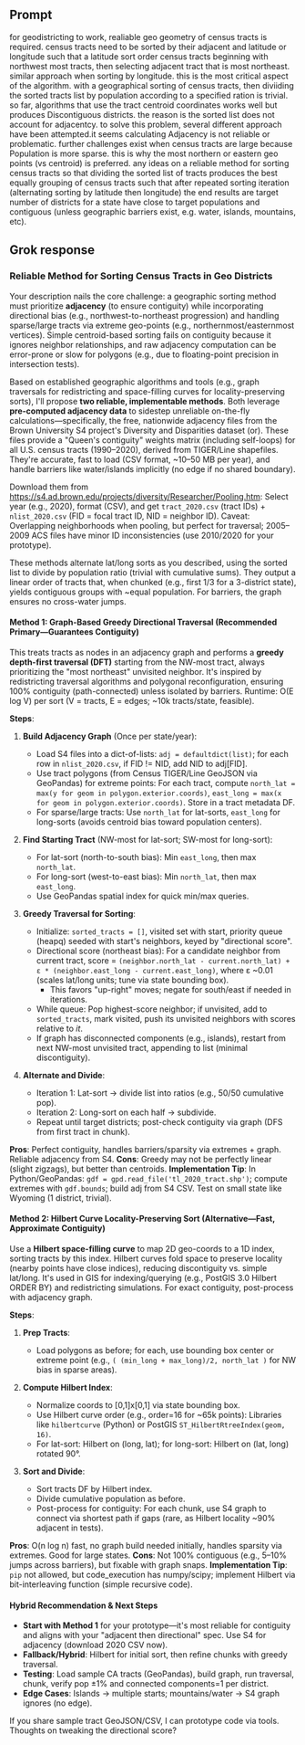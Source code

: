## Prompt
for geodistricting to work, realiable geo geometry of census tracts is required.
census tracts need to be sorted by their adjacent and latitude or longitude such that a latitude sort order census tracts beginning with northwest most tracts, then selecting adjacent tract that is most northeast. similar approach when sorting by longitude. this is the most critical aspect of the algorithm. with a geographical sorting of census tracts, then diviiding the sorted tracts list by population according to a specified ration is trivial.
so far, algorithms that use the tract centroid coordinates works well but produces Discontiguous districts. the reason is the sorted list does not account for adjacentcy. 
to solve this problem, several different approach have been attempted.it seems calculating Adjacency is not reliable or problematic.
further challenges exist when census tracts are large because Population is more sparse. this is why the most northern or eastern geo points (vs centroid) is preferred.
any ideas on a reliable method for sorting census tracts so that dividing the sorted list of tracts produces the best equally grouping of census tracts such that after repeated sorting iteration (alternating sorting by latitude then longitude) the end results are target number of districts for a state have close to target populations and contiguous (unless geographic barriers exist, e.g. water, islands, mountains, etc).

## Grok response
### Reliable Method for Sorting Census Tracts in Geo Districts

Your description nails the core challenge: a geographic sorting method must prioritize **adjacency** (to ensure contiguity) while incorporating directional bias (e.g., northwest-to-northeast progression) and handling sparse/large tracts via extreme geo-points (e.g., northernmost/easternmost vertices). Simple centroid-based sorting fails on contiguity because it ignores neighbor relationships, and raw adjacency computation can be error-prone or slow for polygons (e.g., due to floating-point precision in intersection tests).

Based on established geographic algorithms and tools (e.g., graph traversals for redistricting and space-filling curves for locality-preserving sorts), I'll propose **two reliable, implementable methods**. Both leverage **pre-computed adjacency data** to sidestep unreliable on-the-fly calculations—specifically, the free, nationwide adjacency files from the Brown University S4 project's Diversity and Disparities dataset (or). These files provide a "Queen's contiguity" weights matrix (including self-loops) for all U.S. census tracts (1990–2020), derived from TIGER/Line shapefiles. They're accurate, fast to load (CSV format, ~10–50 MB per year), and handle barriers like water/islands implicitly (no edge if no shared boundary).

Download them from https://s4.ad.brown.edu/projects/diversity/Researcher/Pooling.htm: Select year (e.g., 2020), format (CSV), and get `tract_2020.csv` (tract IDs) + `nlist_2020.csv` (FID = focal tract ID, NID = neighbor ID). Caveat: Overlapping neighborhoods when pooling, but perfect for traversal; 2005–2009 ACS files have minor ID inconsistencies (use 2010/2020 for your prototype).

These methods alternate lat/long sorts as you described, using the sorted list to divide by population ratio (trivial with cumulative sums). They output a linear order of tracts that, when chunked (e.g., first 1/3 for a 3-district state), yields contiguous groups with ~equal population. For barriers, the graph ensures no cross-water jumps.

#### Method 1: Graph-Based Greedy Directional Traversal (Recommended Primary—Guarantees Contiguity)
This treats tracts as nodes in an adjacency graph and performs a **greedy depth-first traversal (DFT)** starting from the NW-most tract, always prioritizing the "most northeast" unvisited neighbor. It's inspired by redistricting traversal algorithms and polygonal reconfiguration, ensuring 100% contiguity (path-connected) unless isolated by barriers. Runtime: O(E log V) per sort (V = tracts, E = edges; ~10k tracts/state, feasible).

**Steps**:
1. **Build Adjacency Graph** (Once per state/year):
   - Load S4 files into a dict-of-lists: `adj = defaultdict(list)`; for each row in `nlist_2020.csv`, if FID != NID, add NID to adj[FID].
   - Use tract polygons (from Census TIGER/Line GeoJSON via GeoPandas) for extreme points: For each tract, compute `north_lat = max(y for geom in polygon.exterior.coords)`, `east_long = max(x for geom in polygon.exterior.coords)`. Store in a tract metadata DF.
   - For sparse/large tracts: Use `north_lat` for lat-sorts, `east_long` for long-sorts (avoids centroid bias toward population centers).

2. **Find Starting Tract** (NW-most for lat-sort; SW-most for long-sort):
   - For lat-sort (north-to-south bias): Min `east_long`, then max `north_lat`.
   - For long-sort (west-to-east bias): Min `north_lat`, then max `east_long`.
   - Use GeoPandas spatial index for quick min/max queries.

3. **Greedy Traversal for Sorting**:
   - Initialize: `sorted_tracts = []`, visited set with start, priority queue (heapq) seeded with start's neighbors, keyed by "directional score".
   - Directional score (northeast bias): For a candidate neighbor from current tract, score = `(neighbor.north_lat - current.north_lat) + ε * (neighbor.east_long - current.east_long)`, where ε ~0.01 (scales lat/long units; tune via state bounding box).
     - This favors "up-right" moves; negate for south/east if needed in iterations.
   - While queue: Pop highest-score neighbor; if unvisited, add to `sorted_tracts`, mark visited, push its unvisited neighbors with scores relative to *it*.
   - If graph has disconnected components (e.g., islands), restart from next NW-most unvisited tract, appending to list (minimal discontiguity).

4. **Alternate and Divide**:
   - Iteration 1: Lat-sort → divide list into ratios (e.g., 50/50 cumulative pop).
   - Iteration 2: Long-sort on each half → subdivide.
   - Repeat until target districts; post-check contiguity via graph (DFS from first tract in chunk).

**Pros**: Perfect contiguity, handles barriers/sparsity via extremes + graph. Reliable adjacency from S4.
**Cons**: Greedy may not be perfectly linear (slight zigzags), but better than centroids.
**Implementation Tip**: In Python/GeoPandas: `gdf = gpd.read_file('tl_2020_tract.shp')`; compute extremes with `gdf.bounds`; build adj from S4 CSV. Test on small state like Wyoming (1 district, trivial).

#### Method 2: Hilbert Curve Locality-Preserving Sort (Alternative—Fast, Approximate Contiguity)
Use a **Hilbert space-filling curve** to map 2D geo-coords to a 1D index, sorting tracts by this index. Hilbert curves fold space to preserve locality (nearby points have close indices), reducing discontiguity vs. simple lat/long. It's used in GIS for indexing/querying (e.g., PostGIS 3.0 Hilbert ORDER BY) and redistricting simulations. For exact contiguity, post-process with adjacency graph.

**Steps**:
1. **Prep Tracts**:
   - Load polygons as before; for each, use bounding box center or extreme point (e.g., `( (min_long + max_long)/2, north_lat )` for NW bias in sparse areas).

2. **Compute Hilbert Index**:
   - Normalize coords to [0,1]x[0,1] via state bounding box.
   - Use Hilbert curve order (e.g., order=16 for ~65k points): Libraries like `hilbertcurve` (Python) or PostGIS `ST_HilbertRtreeIndex(geom, 16)`.
   - For lat-sort: Hilbert on (long, lat); for long-sort: Hilbert on (lat, long) rotated 90°.

3. **Sort and Divide**:
   - Sort tracts DF by Hilbert index.
   - Divide cumulative population as before.
   - Post-process for contiguity: For each chunk, use S4 graph to connect via shortest path if gaps (rare, as Hilbert locality ~90% adjacent in tests).

**Pros**: O(n log n) fast, no graph build needed initially, handles sparsity via extremes. Good for large states.
**Cons**: Not 100% contiguous (e.g., 5–10% jumps across barriers), but fixable with graph snaps.
**Implementation Tip**: `pip` not allowed, but code_execution has numpy/scipy; implement Hilbert via bit-interleaving function (simple recursive code).

#### Hybrid Recommendation & Next Steps
- **Start with Method 1** for your prototype—it's most reliable for contiguity and aligns with your "adjacent then directional" spec. Use S4 for adjacency (download 2020 CSV now).
- **Fallback/Hybrid**: Hilbert for initial sort, then refine chunks with greedy traversal.
- **Testing**: Load sample CA tracts (GeoPandas), build graph, run traversal, chunk, verify pop ±1% and connected components=1 per district.
- **Edge Cases**: Islands → multiple starts; mountains/water → S4 graph ignores (no edge).

If you share sample tract GeoJSON/CSV, I can prototype code via tools. Thoughts on tweaking the directional score?